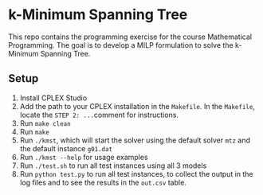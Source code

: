# k-Minimum Spanning Tree

This repo contains the programming exercise for the course Mathematical Programming.
The goal is to develop a MILP formulation to solve the k-Minimum Spanning Tree.

## Setup
1. Install CPLEX Studio
2. Add the path to your CPLEX installation in the `Makefile`. In the `Makefile`, locate the `STEP 2: ...`comment for instructions.
3. Run `make clean`
4. Run `make`
5. Run `./kmst`, which will start the solver using the default solver `mtz` and the default instance `g01.dat`
6. Run `./kmst --help` for usage examples
7. Run `./test.sh` to run all test instances using all 3 models
8. Run `python test.py` to run all test instances, to collect the output in the log files and to see the results in the `out.csv` table.


